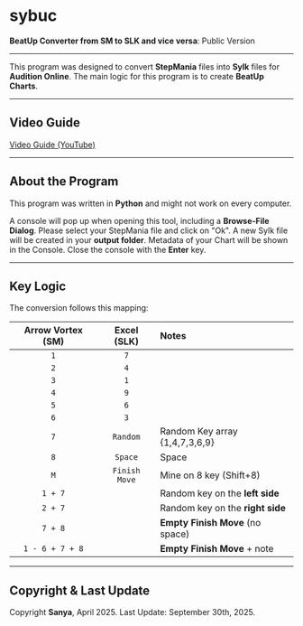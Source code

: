 # sybuc
**BeatUp Converter from SM to SLK and vice versa**: Public Version

---

This program was designed to convert **StepMania** files into **Sylk** files for **Audition Online**.
The main logic for this program is to create **BeatUp Charts**.

---

## Video Guide

[Video Guide (YouTube)](<https://youtu.be/OhK-tpzQR10>)

---

## About the Program

This program was written in **Python** and might not work on every computer.

A console will pop up when opening this tool, including a **Browse-File Dialog**. Please select your StepMania file and click on "Ok". A new Sylk file will be created in your **output folder**. Metadata of your Chart will be shown in the Console. Close the console with the **Enter** key.

---

## Key Logic

The conversion follows this mapping:

| Arrow Vortex (SM) | Excel (SLK) | Notes |
| :---: | :---: | :--- |
| `1` | `7` |  |
| `2` | `4` |  |
| `3` | `1` |  |
| `4` | `9` |  |
| `5` | `6` |  |
| `6` | `3` |  |
| `7` | `Random` | Random Key array {1,4,7,3,6,9} |
| `8` | `Space` | Space |
| `M` | `Finish Move` | Mine on 8 key (Shift+8) |
| `1 + 7` | | Random key on the **left side** |
| `2 + 7` | | Random key on the **right side** |
| `7 + 8` | | **Empty Finish Move** (no space) |
| `1 - 6 + 7 + 8` | | **Empty Finish Move** + note |

---

## Copyright & Last Update

Copyright **Sanya**, April 2025.
Last Update: September 30th, 2025.
